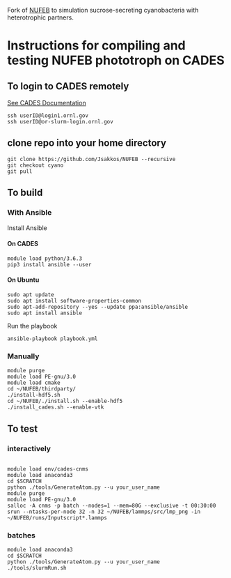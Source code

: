 Fork of [NUFEB](https://github.com/nufeb/NUFEB) to simulation sucrose-secreting cyanobacteria with heterotrophic partners.

# Instructions for compiling and testing NUFEB phototroph on CADES

## To login to CADES remotely
[See CADES Documentation](https://docs.cades.ornl.gov/#external-access-ucams/)
```shell
ssh userID@login1.ornl.gov
ssh userID@or-slurm-login.ornl.gov
```

## clone repo into your home directory
```shell
git clone https://github.com/Jsakkos/NUFEB --recursive
git checkout cyano
git pull
```
## To build

### With Ansible
Install Ansible
#### On CADES
```
module load python/3.6.3
pip3 install ansible --user
```
#### On Ubuntu
```
sudo apt update
sudo apt install software-properties-common
sudo apt-add-repository --yes --update ppa:ansible/ansible
sudo apt install ansible
```
Run the playbook
```
ansible-playbook playbook.yml
```
### Manually
```shell
module purge
module load PE-gnu/3.0
module load cmake
cd ~/NUFEB/thirdparty/
./install-hdf5.sh
cd ~/NUFEB/./install.sh --enable-hdf5
./install_cades.sh --enable-vtk
```
## To test

### interactively
```shell

module load env/cades-cnms
module load anaconda3
cd $SCRATCH
python ./tools/GenerateAtom.py --u your_user_name
module purge
module load PE-gnu/3.0
salloc -A cnms -p batch --nodes=1 --mem=80G --exclusive -t 00:30:00
srun --ntasks-per-node 32 -n 32 ~/NUFEB/lammps/src/lmp_png -in ~/NUFEB/runs/Inputscript*.lammps
```
### batches
```shell
module load anaconda3
cd $SCRATCH
python ./tools/GenerateAtom.py --u your_user_name
./tools/slurmRun.sh
```
